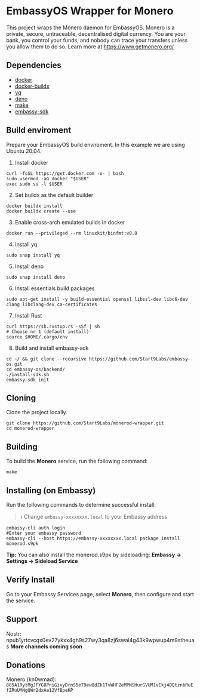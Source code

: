 # EmbassyOS Wrapper for Monero
This project wraps the Monero daemon for EmbassyOS.  Monero is a private, secure, untraceable, decentralised digital currency. You are your bank, you control your funds, and nobody can trace your transfers unless you allow them to do so.  Learn more at https://www.getmonero.org/

## Dependencies
- [docker](https://docs.docker.com/get-docker)
- [docker-buildx](https://docs.docker.com/buildx/working-with-buildx/)
- [yq](https://mikefarah.gitbook.io/yq)
- [deno](https://deno.land/)
- [make](https://www.gnu.org/software/make/)
- [embassy-sdk](https://github.com/Start9Labs/embassy-os/tree/master/backend)

## Build enviroment
Prepare your EmbassyOS build enviroment. In this example we are using Ubuntu 20.04.

1. Install docker
```
curl -fsSL https://get.docker.com -o- | bash
sudo usermod -aG docker "$USER"
exec sudo su -l $USER
```
2. Set buildx as the default builder
```
docker buildx install
docker buildx create --use
```
3. Enable cross-arch emulated builds in docker
```
docker run --privileged --rm linuxkit/binfmt:v0.8
```
4. Install yq
```
sudo snap install yq
```
5. Install deno
```
sudo snap install deno
```
6. Install essentials build packages
```
sudo apt-get install -y build-essential openssl libssl-dev libc6-dev clang libclang-dev ca-certificates
```
7. Install Rust
```
curl https://sh.rustup.rs -sSf | sh
# Choose nr 1 (default install)
source $HOME/.cargo/env
```
8. Build and install embassy-sdk
```
cd ~/ && git clone --recursive https://github.com/Start9Labs/embassy-os.git
cd embassy-os/backend/
./install-sdk.sh
embassy-sdk init
```

## Cloning
Clone the project locally. 
```
git clone https://github.com/Start9Labs/monerod-wrapper.git
cd monerod-wrapper
```

## Building
To build the **Monero** service, run the following command:

```
make
```

## Installing (on Embassy)
Run the following commands to determine successful install:
> :information_source: Change `embassy-xxxxxxxx.local` to your Embassy address


```
embassy-cli auth login
#Enter your embassy password
embassy-cli --host https://embassy-xxxxxxxx.local package install monerod.s9pk
```
**Tip:** You can also install the monerod.s9pk by sideloading: **Embassy -> Settings -> Sideload Service**
## Verify Install
Go to your Embassy Services page, select **Monero**, then configure and start the service.

## Support
Nostr: npub1yrtcvcqx0ev27ykxx4gh9s27wy3qa8zj6swal4g43k9wpwup4m9stheuas
**More channels coming soon**

## Donations
Monero (kn0wmad):
`885A1RytMgJFYG8PniGivyDrnS5eT9ew8dZk1TvWHFZeMPNSHurGVUM1vEkj4DQtznbRuEfZRuUMNgQWr2dxAe12VfBpeKP`
